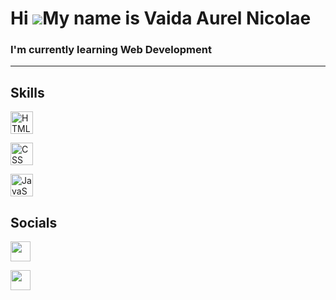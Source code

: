 # Hi ![](https://user-images.githubusercontent.com/18350557/176309783-0785949b-9127-417c-8b55-ab5a4333674e.gif)My name is Vaida Aurel Nicolae

### I'm currently learning Web Development

---

## Skills

<p align="left">

<a href="https://developer.mozilla.org/en-US/docs/Glossary/HTML5" target="_blank" rel="noreferrer"><img src= "https://www.google.com/url?sa=i&url=https%3A%2F%2Fgithub.com%2Flogos&psig=AOvVaw1BkPlR2WX4MSDy3AafKwpk&ust=1676712501449000&source=images&cd=vfe&ved=0CA0QjRxqFwoTCJiE-fmenP0CFQAAAAAdAAAAABAD" width="36" height="36" alt="HTML5" /></a>

<a href="https://www.w3schools.com/css/" target="_blank" rel="noreferrer"><img src="https://www.google.com/url?sa=i&url=https%3A%2F%2Fcommons.wikimedia.org%2Fwiki%2FFile%3ACSS3_logo_and_wordmark.svg&psig=AOvVaw1LNQS-j3nXXh9Eljw7fRnF&ust=1676711479421000&source=images&cd=vfe&ved=0CA0QjRxqFwoTCJD7xJObnP0CFQAAAAAdAAAAABAD" width="36" height="36" alt="CSS" /></a>

<a href="https://developer.mozilla.org/en-US/docs/Web/JavaScript" target="_blank" rel="noreferrer"><img src="https://www.google.com/url?sa=i&url=https%3A%2F%2Fwww.freepnglogos.com%2Fpics%2Fjavascript&psig=AOvVaw1CUSP0I92_vnkMo3pCV3c5&ust=1676711302269000&source=images&cd=vfe&ved=0CA0QjRxqFwoTCPj9ob6anP0CFQAAAAAdAAAAABAD" width="36" height="36" alt="JavaScript" /></a>

</p>

## Socials

<p align="left"> <a href="github.com/vaidanicu " target="_blank" rel="noreferrer"><img src="https://www.google.com/url?sa=i&url=https%3A%2F%2Flogos-world.net%2Fgithub-logo%2F&psig=AOvVaw1517W0uCmuV3EqonLp-rqp&ust=1676711748772000&source=images&cd=vfe&ved=0CA0QjRxqFwoTCIj31pScnP0CFQAAAAAdAAAAABAD" width="32" height="32" /></a>

<a href="linkedin.com/in/vaidaaurelnicolae" target="_blank" rel="noreferrer"><img src="https://www.google.com/url?sa=i&url=https%3A%2F%2Fcommons.wikimedia.org%2Fwiki%2FFile%3ALinkedIn_Logo.svg&psig=AOvVaw1nf0aZGXapWQqzQ4mLjbBy&ust=1676711829950000&source=images&cd=vfe&ved=0CA0QjRxqFwoTCNCcpLqcnP0CFQAAAAAdAAAAABAD" width="32" height="32" /></a>

</p>

